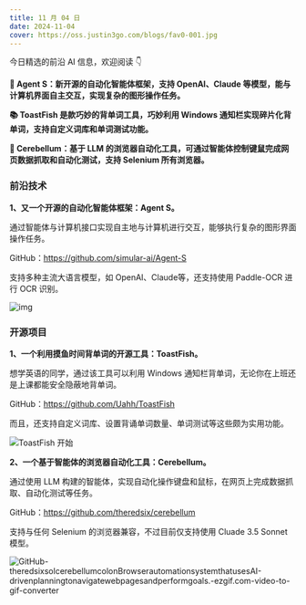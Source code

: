 ```yaml
---
title: 11 月 04 日
date: 2024-11-04
cover: https://oss.justin3go.com/blogs/fav0-001.jpg
---
```


今日精选的前沿 AI 信息，欢迎阅读 👇

**📱 Agent S：新开源的自动化智能体框架，支持 OpenAI、Claude 等模型，能与计算机界面自主交互，实现复杂的图形操作任务。**

**📚 ToastFish 是款巧妙的背单词工具，巧妙利用 Windows 通知栏实现碎片化背单词，支持自定义词库和单词测试功能。**

**🤖 Cerebellum：基于 LLM 的浏览器自动化工具，可通过智能体控制键鼠完成网页数据抓取和自动化测试，支持 Selenium 所有浏览器。**



### 前沿技术

**1、又一个开源的自动化智能体框架：Agent S。**

通过智能体与计算机接口实现自主地与计算机进行交互，能够执行复杂的图形界面操作任务。

GitHub：https://github.com/simular-ai/Agent-S

支持多种主流大语言模型，如 OpenAI、Claude等，还支持使用 Paddle-OCR 进行 OCR 识别。

![img](https://cdn.jsdelivr.net/gh/freelander/oss@master/ai-daily/2024-11-04/teaser.png)



### 开源项目

**1、一个利用摸鱼时间背单词的开源工具：ToastFish。**

想学英语的同学，通过该工具可以利用 Windows 通知栏背单词，无论你在上班还是上课都能安全隐蔽地背单词。

GitHub：https://github.com/Uahh/ToastFish

而且，还支持自定义词库、设置背诵单词数量、单词测试等这些颇为实用功能。

![ToastFish 开始](https://cdn.jsdelivr.net/gh/freelander/oss@master/baodian/2024-11-04/ToastFish%20%E5%BC%80%E5%A7%8B.gif)

**2、一个基于智能体的浏览器自动化工具：Cerebellum。**

通过使用 LLM 构建的智能体，实现自动化操作键盘和鼠标，在网页上完成数据抓取、自动化测试等任务。

GitHub：https://github.com/theredsix/cerebellum

支持与任何 Selenium 的浏览器兼容，不过目前仅支持使用  Cluade 3.5 Sonnet 模型。

![GitHub-theredsixsolcerebellumcolonBrowserautomationsystemthatusesAI-drivenplanningtonavigatewebpagesandperformgoals.-ezgif.com-video-to-gif-converter](https://cdn.jsdelivr.net/gh/freelander/oss@master/ai-daily/2024-11-04/GitHub-theredsixsolcerebellumcolonBrowserautomationsystemthatusesAI-drivenplanningtonavigatewebpagesandperformgoals.-ezgif.com-video-to-gif-converter.gif)